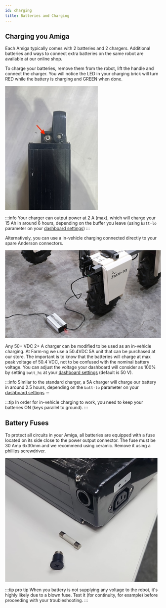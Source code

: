 ```yaml
---
id: charging
title: Batteries and Charging
---
```


## Charging you Amiga

Each Amiga typically comes with 2 batteries and 2 chargers. Additional batteries and ways to connect extra batteries on the same robot are available at our online shop.

To charge your batteries, remove them from the robot, lift the handle and connect the charger. You will notice the LED in your charging brick will turn RED while the battery is charging and GREEN when done.

![Amiga's battery charging port](../hardware/assets/dock.jpg)

:::info
Your charger can output power at 2 A (max), which will charge your 15 Ah in around 6 hours, depending on the buffer you leave (using `batt-lo` parameter on your [dashboard settings](../dashboard/dashboard-user-guide#configuration-settings))
:::

Alternatively, you can use a in-vehicle charging connected directly to your spare Anderson connectors.

![Amiga's in vehicle charging](../hardware/assets/charger.jpg)

Any 50+ VDC 2+ A charger can be modified to be used as an in-vehicle charging. At Farm-ng we use a 50.4VDC 5A unit that can be purchased at our store. The important is to know that the batteries will charge at max peak voltage of 50.4 VDC, not to be confused with the nominal battery voltage. You can adjust the voltage your dashboard will consider as 100% by setting `batt_hi` at your [dashboard settings](../dashboard/dashboard-user-guide#configuration-settings) (default is 50 V).

:::info
Similar to the standard charger, a 5A charger will charge our battery in around 2.5 hours, depending on the `batt-lo` parameter on your [dashboard settings](../dashboard/dashboard-user-guide#configuration-settings)
:::

:::tip
In order for in-vehicle charging to work, you need to keep your batteries ON (keys parallel to ground).
:::

## Battery Fuses

To protect all circuits in your Amiga, all batteries are equipped with a fuse located on its side close to the power output connector. The fuse must be 30 Amp 6x30mm and we recommend using ceramic. Remove it using a phillips screwdriver.

![Changing battery fuse](./assets/fuse.jpeg)

:::tip pro tip
When you battery is not supplying any voltage to the robot, it's highly likely due to a blown fuse. Test it (for continuity, for example) before proceeding with your troubleshooting.
:::
